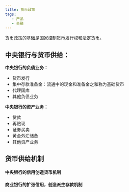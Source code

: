 ```yaml
---
title: 货币政策
tags:
   - 产品
   - 金融
---
```


货币政策的基础是国家控制货币发行权和法定货币。

## 中央银行与货币供给：
**中央银行的负债业务：**
* 货币发行
* 集中存款准备金：流通中的现金和准备金之和称为基础货币
* 代理国库
* 其他负债业务

**中央银行的资产业务：**
* 贷款
* 再贴现
* 证券买卖
* 黄金外汇储备
* 其他资产业务

## 货币供给机制

#### 中央银行的信用创造货币机制

#### 商业银行的扩张信用，创造派生存款机制








